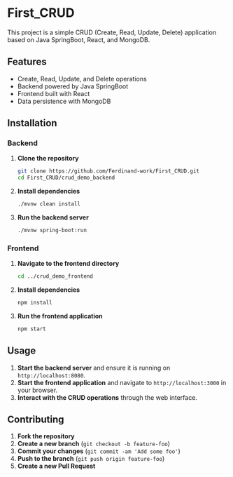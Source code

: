 # First_CRUD

This project is a simple CRUD (Create, Read, Update, Delete) application based on Java SpringBoot, React, and MongoDB.

## Features

- Create, Read, Update, and Delete operations
- Backend powered by Java SpringBoot
- Frontend built with React
- Data persistence with MongoDB

## Installation

### Backend

1. **Clone the repository**
    ```sh
    git clone https://github.com/Ferdinand-work/First_CRUD.git
    cd First_CRUD/crud_demo_backend
    ```
2. **Install dependencies**
    ```sh
    ./mvnw clean install
    ```
3. **Run the backend server**
    ```sh
    ./mvnw spring-boot:run
    ```

### Frontend

1. **Navigate to the frontend directory**
    ```sh
    cd ../crud_demo_frontend
    ```
2. **Install dependencies**
    ```sh
    npm install
    ```
3. **Run the frontend application**
    ```sh
    npm start
    ```

## Usage

1. **Start the backend server** and ensure it is running on `http://localhost:8080`.
2. **Start the frontend application** and navigate to `http://localhost:3000` in your browser.
3. **Interact with the CRUD operations** through the web interface.

## Contributing

1. **Fork the repository**
2. **Create a new branch** (`git checkout -b feature-foo`)
3. **Commit your changes** (`git commit -am 'Add some foo'`)
4. **Push to the branch** (`git push origin feature-foo`)
5. **Create a new Pull Request**
